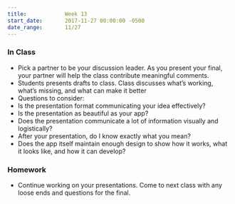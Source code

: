 ```yaml
---
title:            Week 13
start_date:       2017-11-27 00:00:00 -0500
date_range:       11/27
---
```


### In Class
- Pick a partner to be your discussion leader. As you present your final, your partner will help the class contribute meaningful comments.
- Students presents drafts to class. Class discusses what&rsquo;s working, what&rsquo;s missing, and what can make it better
- Questions to consider:
- Is the presentation format communicating your idea effectively?
- Is the presentation as beautiful as your app?
- Does the presentation communicate a lot of information visually and logistically?
- After your presentation, do I know exactly what you mean?
- Does the app itself maintain enough design to show how it works, what it looks like, and how it can develop?


### Homework
- Continue working on your presentations. Come to next class with any loose ends and questions for the final.
